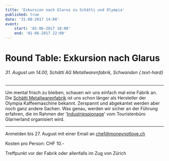 ```yaml
---
title: 'Exkursion nach Glarus zu Schätti und Olympia'
published: true
date: '31-08-2017 14:00'
event:
    start: '01-06-2017 18:00'
    end: '01-06-2017 22:00'
---
```


# Round Table: Exkursion nach Glarus

###### 31. August um 14.00, Schätti AG Metallwarenfabrik, Schwanden {.text-hard}

---

Um mental frisch zu bleiben, schauen wir uns einfach mal eine Fabrik an. Die [Schätti Metallwarenfabrik](http://www.schaetti-ag.ch/) ist uns schon länger als Hersteller der Olympia Kaffeemaschine bekannt. Zerspannt und abgekantet werden aber noch ganz andere Sachen. Was genau, werden wir sicher an der Führung erfahren, die im Rahmen der '[Industriespionage](https://www.glarnerland.ch/Made-in/Industriespionage)' vom Touristenbüro Glarnerland organisiert wird. 

---

Anmelden bis 27. August mit einer Email an chef@moneynotlove.ch

Kosten pro Person: CHF 10.-

Treffpunkt vor der Fabrik oder allenfalls im Zug von Zürich